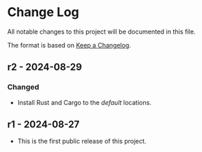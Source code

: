 # Change Log

All notable changes to this project will be documented in this file.

The format is based on [Keep a Changelog](http://keepachangelog.com/).

## r2 - 2024-08-29

### Changed
- Install Rust and Cargo to the *default* locations.

## r1 - 2024-08-27

- This is the first public release of this project.
